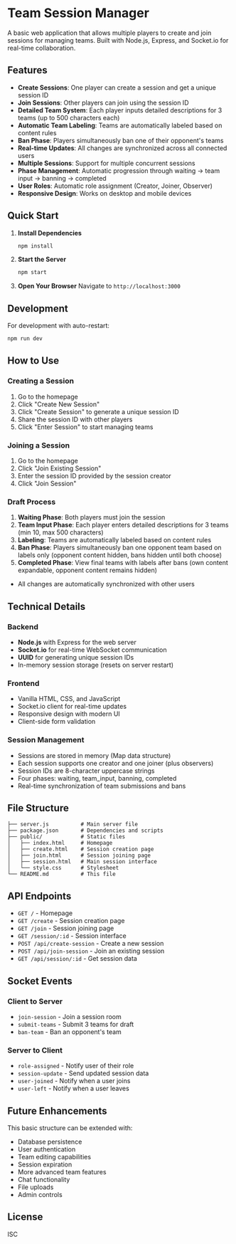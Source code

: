 # Team Session Manager

A basic web application that allows multiple players to create and join sessions for managing teams. Built with Node.js, Express, and Socket.io for real-time collaboration.

## Features

- **Create Sessions**: One player can create a session and get a unique session ID
- **Join Sessions**: Other players can join using the session ID
- **Detailed Team System**: Each player inputs detailed descriptions for 3 teams (up to 500 characters each)
- **Automatic Team Labeling**: Teams are automatically labeled based on content rules
- **Ban Phase**: Players simultaneously ban one of their opponent's teams
- **Real-time Updates**: All changes are synchronized across all connected users
- **Multiple Sessions**: Support for multiple concurrent sessions
- **Phase Management**: Automatic progression through waiting → team input → banning → completed
- **User Roles**: Automatic role assignment (Creator, Joiner, Observer)
- **Responsive Design**: Works on desktop and mobile devices

## Quick Start

1. **Install Dependencies**
   ```bash
   npm install
   ```

2. **Start the Server**
   ```bash
   npm start
   ```

3. **Open Your Browser**
   Navigate to `http://localhost:3000`

## Development

For development with auto-restart:
```bash
npm run dev
```

## How to Use

### Creating a Session
1. Go to the homepage
2. Click "Create New Session"
3. Click "Create Session" to generate a unique session ID
4. Share the session ID with other players
5. Click "Enter Session" to start managing teams

### Joining a Session
1. Go to the homepage
2. Click "Join Existing Session"
3. Enter the session ID provided by the session creator
4. Click "Join Session"

### Draft Process
1. **Waiting Phase**: Both players must join the session
2. **Team Input Phase**: Each player enters detailed descriptions for 3 teams (min 10, max 500 characters)
3. **Labeling**: Teams are automatically labeled based on content rules
4. **Ban Phase**: Players simultaneously ban one opponent team based on labels only (opponent content hidden, bans hidden until both choose)
5. **Completed Phase**: View final teams with labels after bans (own content expandable, opponent content remains hidden)
- All changes are automatically synchronized with other users

## Technical Details

### Backend
- **Node.js** with Express for the web server
- **Socket.io** for real-time WebSocket communication
- **UUID** for generating unique session IDs
- In-memory session storage (resets on server restart)

### Frontend
- Vanilla HTML, CSS, and JavaScript
- Socket.io client for real-time updates
- Responsive design with modern UI
- Client-side form validation

### Session Management
- Sessions are stored in memory (Map data structure)
- Each session supports one creator and one joiner (plus observers)
- Session IDs are 8-character uppercase strings
- Four phases: waiting, team_input, banning, completed
- Real-time synchronization of team submissions and bans

## File Structure

```
├── server.js          # Main server file
├── package.json       # Dependencies and scripts
├── public/            # Static files
│   ├── index.html     # Homepage
│   ├── create.html    # Session creation page
│   ├── join.html      # Session joining page
│   ├── session.html   # Main session interface
│   └── style.css      # Stylesheet
└── README.md          # This file
```

## API Endpoints

- `GET /` - Homepage
- `GET /create` - Session creation page
- `GET /join` - Session joining page
- `GET /session/:id` - Session interface
- `POST /api/create-session` - Create a new session
- `POST /api/join-session` - Join an existing session
- `GET /api/session/:id` - Get session data

## Socket Events

### Client to Server
- `join-session` - Join a session room
- `submit-teams` - Submit 3 teams for draft
- `ban-team` - Ban an opponent's team

### Server to Client
- `role-assigned` - Notify user of their role
- `session-update` - Send updated session data
- `user-joined` - Notify when a user joins
- `user-left` - Notify when a user leaves

## Future Enhancements

This basic structure can be extended with:
- Database persistence
- User authentication
- Team editing capabilities
- Session expiration
- More advanced team features
- Chat functionality
- File uploads
- Admin controls

## License

ISC 